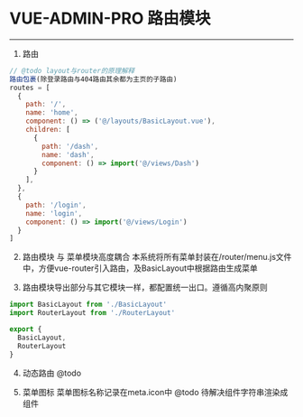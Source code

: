 # VUE-ADMIN-PRO 路由模块
---

1. 路由
```js
// @todo layout与router的原理解释
路由包裹(除登录路由与404路由其余都为主页的子路由)
routes = [
  {
    path: '/',
    name: 'home',
    component: () => ('@/layouts/BasicLayout.vue'),
    children: [
      {
        path: '/dash',
        name: 'dash',
        component: () => import('@/views/Dash')
      }
    ],
  },
  {
    path: '/login',
    name: 'login',
    component: () => import('@/views/Login')
  }
]
```

2. 路由模块 与 菜单模块高度耦合
本系统将所有菜单封装在/router/menu.js文件中，方便vue-router引入路由，及BasicLayout中根据路由生成菜单

3. 路由模块导出部分与其它模块一样，都配置统一出口。遵循高内聚原则
```js
import BasicLayout from './BasicLayout'
import RouterLayout from './RouterLayout'

export {
  BasicLayout,
  RouterLayout
}
```

4. 动态路由
@todo
   
5. 菜单图标
菜单图标名称记录在meta.icon中
@todo 待解决组件字符串渲染成组件

